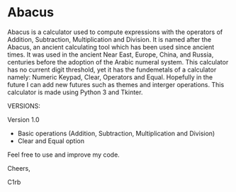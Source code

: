 # Abacus

Abacus is a calculator used to compute expressions with the operators of Addition, Subtraction, Multiplication and Division. It is named after the Abacus, an ancient calculating tool which has been used since ancient times. It was used in the ancient Near East, Europe, China, and Russia, centuries before the adoption of the Arabic numeral system. This calculator has no current digit threshold, yet it has the fundemetals of a calculator namely: Numeric Keypad, Clear, Operators and Equal. Hopefully in the future I can add new futures such as themes and interger operations. This calculator is made using Python 3 and Tkinter.

VERSIONS:

Version 1.0
- Basic operations (Addition, Subtraction, Multiplication and Division)
- Clear and Equal option

Feel free to use and improve my code.

Cheers,

C1rb
